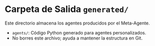 # Carpeta de Salida `generated/`

Este directorio almacena los agentes producidos por el Meta-Agente.

- `agents/`: Código Python generado para agentes personalizados.
- No borres este archivo; ayuda a mantener la estructura en Git.



